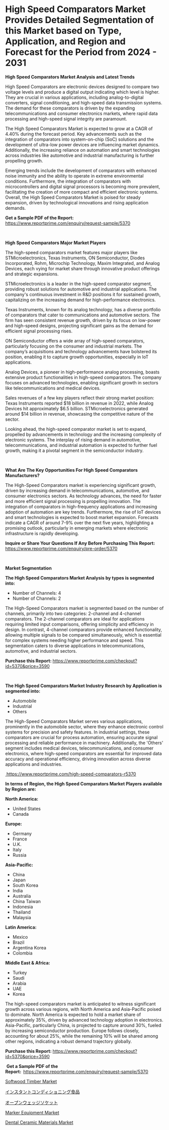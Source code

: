 <p><h1>High Speed Comparators Market Provides Detailed Segmentation of this Market based on Type, Application, and Region and Forecast for the Period from 2024 - 2031</h1></p><p><strong>High Speed Comparators Market Analysis and Latest Trends</strong></p>
<p><p>High Speed Comparators are electronic devices designed to compare two voltage levels and produce a digital output indicating which level is higher. They are crucial in various applications, including analog-to-digital converters, signal conditioning, and high-speed data transmission systems. The demand for these comparators is driven by the expanding telecommunications and consumer electronics markets, where rapid data processing and high-speed signal integrity are paramount.</p><p>The High Speed Comparators Market is expected to grow at a CAGR of 4.40% during the forecast period. Key advancements such as the integration of comparators into system-on-chip (SoC) solutions and the development of ultra-low power devices are influencing market dynamics. Additionally, the increasing reliance on automation and smart technologies across industries like automotive and industrial manufacturing is further propelling growth. </p><p>Emerging trends include the development of comparators with enhanced noise immunity and the ability to operate in extreme environmental conditions. Furthermore, the integration of comparators with microcontrollers and digital signal processors is becoming more prevalent, facilitating the creation of more compact and efficient electronic systems. Overall, the High Speed Comparators Market is poised for steady expansion, driven by technological innovations and rising application demands.</p></p>
<p><strong>Get a Sample PDF of the Report:&nbsp;</strong> <a href="https://www.reportprime.com/enquiry/request-sample/5370">https://www.reportprime.com/enquiry/request-sample/5370</a></p>
<p>&nbsp;</p>
<p><strong>High Speed Comparators Major Market Players</strong></p>
<p><p>The high-speed comparators market features major players like STMicroelectronics, Texas Instruments, ON Semiconductor, Diodes Incorporated, Rohm, Microchip Technology, Maxim Integrated, and Analog Devices, each vying for market share through innovative product offerings and strategic expansions.</p><p>STMicroelectronics is a leader in the high-speed comparator segment, providing robust solutions for automotive and industrial applications. The company's continuous investment in R&D positions it for sustained growth, capitalizing on the increasing demand for high-performance electronics.</p><p>Texas Instruments, known for its analog technology, has a diverse portfolio of comparators that cater to communications and automotive sectors. The firm has seen consistent revenue growth, driven by its focus on low-power and high-speed designs, projecting significant gains as the demand for efficient signal processing rises.</p><p>ON Semiconductor offers a wide array of high-speed comparators, particularly focusing on the consumer and industrial markets. The company’s acquisitions and technology advancements have bolstered its position, enabling it to capture growth opportunities, especially in IoT applications.</p><p>Analog Devices, a pioneer in high-performance analog processing, boasts extensive product functionalities in high-speed comparators. The company focuses on advanced technologies, enabling significant growth in sectors like telecommunications and medical devices.</p><p>Sales revenues of a few key players reflect their strong market position: Texas Instruments reported $18 billion in revenue in 2022, while Analog Devices hit approximately $6.5 billion. STMicroelectronics generated around $14 billion in revenue, showcasing the competitive nature of the sector.</p><p>Looking ahead, the high-speed comparator market is set to expand, propelled by advancements in technology and the increasing complexity of electronic systems. The interplay of rising demand in automotive, telecommunications, and industrial automation is expected to further fuel growth, making it a pivotal segment in the semiconductor industry.</p></p>
<p>&nbsp;</p>
<p><strong>What Are The Key Opportunities For High Speed Comparators Manufacturers?</strong></p>
<p><p>The High-Speed Comparators market is experiencing significant growth, driven by increasing demand in telecommunications, automotive, and consumer electronics sectors. As technology advances, the need for faster and more efficient signal processing is propelling innovation. The integration of comparators in high-frequency applications and increasing adoption of automation are key trends. Furthermore, the rise of IoT devices and smart technologies is expected to boost market expansion. Forecasts indicate a CAGR of around 7-9% over the next five years, highlighting a promising outlook, particularly in emerging markets where electronic infrastructure is rapidly developing.</p></p>
<p><strong>Inquire or Share Your Questions If Any Before Purchasing This Report:</strong> <a href="https://www.reportprime.com/enquiry/pre-order/5370">https://www.reportprime.com/enquiry/pre-order/5370</a></p>
<p>&nbsp;</p>
<p><strong>Market Segmentation</strong></p>
<p><strong>The High Speed Comparators Market Analysis by types is segmented into:</strong></p>
<p><ul><li>Number of Channels: 4</li><li>Number of Channels: 2</li></ul></p>
<p><p>The High-Speed Comparators market is segmented based on the number of channels, primarily into two categories: 2-channel and 4-channel comparators. The 2-channel comparators are ideal for applications requiring limited input comparisons, offering simplicity and efficiency in design. In contrast, 4-channel comparators provide enhanced functionality, allowing multiple signals to be compared simultaneously, which is essential for complex systems needing higher performance and speed. This segmentation caters to diverse applications in telecommunications, automotive, and industrial sectors.</p></p>
<p><strong>Purchase this Report:&nbsp;</strong><a href="https://www.reportprime.com/checkout?id=5370&price=3590">https://www.reportprime.com/checkout?id=5370&price=3590</a></p>
<p>&nbsp;</p>
<p><strong>The High Speed Comparators Market Industry Research by Application is segmented into:</strong></p>
<p><ul><li>Automobile</li><li>Industrial</li><li>Others</li></ul></p>
<p><p>The High-Speed Comparators Market serves various applications, prominently in the automobile sector, where they enhance electronic control systems for precision and safety features. In industrial settings, these comparators are crucial for process automation, ensuring accurate signal processing and reliable performance in machinery. Additionally, the 'Others' segment includes medical devices, telecommunications, and consumer electronics, where high-speed comparators are essential for improved data accuracy and operational efficiency, driving innovation across diverse applications and industries.</p></p>
<p><a href="https://www.reportprime.com/high-speed-comparators-r5370">&nbsp;https://www.reportprime.com/high-speed-comparators-r5370</a></p>
<p><strong>In terms of Region, the High Speed Comparators Market Players available by Region are:</strong></p>
<p>
    <p> <strong> North America: </strong>
        <ul>
            <li>United States</li>
            <li>Canada</li>
        </ul>
        </p> 
    <p> <strong> Europe: </strong>
        <ul>
            <li>Germany</li>
            <li>France</li>
            <li>U.K.</li>
            <li>Italy</li>
            <li>Russia</li>
        </ul>
        </p> 
    <p> <strong> Asia-Pacific: </strong>
        <ul>
            <li>China</li>
            <li>Japan</li>
            <li>South Korea</li>
            <li>India</li>
            <li>Australia</li>
            <li>China Taiwan</li>
            <li>Indonesia</li>
            <li>Thailand</li>
            <li>Malaysia</li>
        </ul>
        </p> 
    <p> <strong> Latin America: </strong>
        <ul>
            <li>Mexico</li>
            <li>Brazil</li>
            <li>Argentina Korea</li>
            <li>Colombia</li>
        </ul>
        </p> 
    <p> <strong> Middle East & Africa: </strong>
        <ul>
            <li>Turkey</li>
            <li>Saudi</li>
            <li>Arabia</li>
            <li>UAE</li>
            <li>Korea</li>
        </ul>
    </p>
    </p>
<p><p>The high-speed comparators market is anticipated to witness significant growth across various regions, with North America and Asia-Pacific poised to dominate. North America is expected to hold a market share of approximately 35%, driven by advanced technology adoption in electronics. Asia-Pacific, particularly China, is projected to capture around 30%, fueled by increasing semiconductor production. Europe follows closely, accounting for about 25%, while the remaining 10% will be shared among other regions, indicating a robust demand trajectory globally.</p></p>
<p><strong>Purchase this Report: </strong><a href="https://www.reportprime.com/checkout?id=5370&price=3590">https://www.reportprime.com/checkout?id=5370&price=3590</a></p>
<p>&nbsp;<strong>Get a Sample PDF of the Report:&nbsp;&nbsp;</strong><a href="https://www.reportprime.com/enquiry/request-sample/5370">https://www.reportprime.com/enquiry/request-sample/5370</a></p>
<p><strong></strong></p>
<p><p><a href="https://issuu.com/reportprime-2/docs/softwood-timber-market-size-2030.pp_3e38e16dc29e09">Softwood Timber Market</a></p><p><a href="https://medium.com/@abigayleh7fr/instant-conditioning-foods-market-%E3%81%AF-%E3%82%B3%E3%82%B9%E3%83%88%E7%AE%A1%E7%90%86%E3%81%A8%E5%8A%B9%E7%8E%87%E5%90%91%E4%B8%8A%E3%82%92%E5%84%AA%E5%85%88%E3%81%97%E3%81%BE%E3%81%99-%E3%81%95%E3%82%89%E3%81%AB-%E5%A0%B1%E5%91%8A%E6%9B%B8%E3%81%AF%E5%B8%82%E5%A0%B4%E3%81%AE%E9%9C%80%E8%A6%81%E9%9D%A2%E3%81%A8%E4%BE%9B%E7%B5%A6%E9%9D%A2%E3%81%AE%E4%B8%A1%E6%96%B9%E3%82%92%E3%82%AB%E3%83%90%E3%83%BC%E3%81%97%E3%81%A6%E3%81%84%E3%81%BE%E3%81%99-instant-6547635a2835">インスタントコンディショニング食品</a></p><p><a href="https://medium.com/@abigayleh7fr/open-wedge-sockets-market-%E3%81%AF-%E3%82%B3%E3%82%B9%E3%83%88%E7%AE%A1%E7%90%86%E3%81%A8%E5%8A%B9%E7%8E%87%E5%90%91%E4%B8%8A%E3%82%92%E5%84%AA%E5%85%88%E3%81%97%E3%81%BE%E3%81%99-%E3%81%95%E3%82%89%E3%81%AB-%E5%A0%B1%E5%91%8A%E6%9B%B8%E3%81%AF%E5%B8%82%E5%A0%B4%E3%81%AE%E9%9C%80%E8%A6%81%E9%9D%A2%E3%81%A8%E4%BE%9B%E7%B5%A6%E9%9D%A2%E3%81%AE%E4%B8%A1%E6%96%B9%E3%82%92%E3%82%AB%E3%83%90%E3%83%BC%E3%81%97%E3%81%A6%E3%81%84%E3%81%BE%E3%81%99-open-wedge-sockets-f9e5fe756143">オープンウェッジソケット</a></p><p><a href="https://www.linkedin.com/pulse/global-marker-equipment-industry-types-applications-market-players-ydobf?trackingId=1JBxUQ1WQmGmuPoMTJc%2FOg%3D%3D">Marker Equipment Market</a></p><p><a href="https://medium.com/@raleciabridges8/the-dental-ceramic-materials-market-report-analyzes-important-operational-and-performance-data-so-e8be65c7edb7">Dental Ceramic Materials Market</a></p></p>